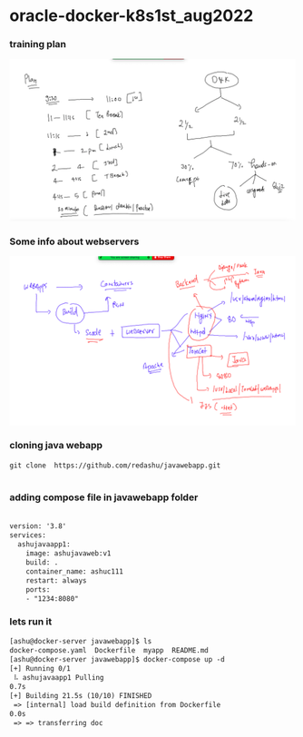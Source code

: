 # oracle-docker-k8s1st_aug2022

### training plan 

<img src="plan.png">

### Some info about webservers 

<img src="web.png">

### cloning java webapp

```
git clone  https://github.com/redashu/javawebapp.git


```

### adding compose file in javawebapp folder

```

version: '3.8'
services:
  ashujavaapp1:
    image: ashujavaweb:v1 
    build: . 
    container_name: ashuc111
    restart: always 
    ports:
    - "1234:8080"

```

### lets run it 

```
[ashu@docker-server javawebapp]$ ls
docker-compose.yaml  Dockerfile  myapp  README.md
[ashu@docker-server javawebapp]$ docker-compose up -d 
[+] Running 0/1
 ⠧ ashujavaapp1 Pulling                                                                      0.7s
[+] Building 21.5s (10/10) FINISHED                                                               
 => [internal] load build definition from Dockerfile                                         0.0s
 => => transferring doc
```

